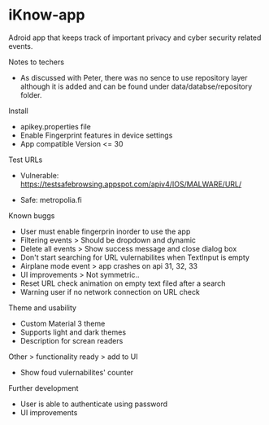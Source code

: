 # iKnow-app
Adroid app that keeps track of important privacy and cyber security related events.

Notes to techers
- As discussed with Peter, there was no sence to use repository layer although it is added and can be found under data/databse/repository folder.


Install

- apikey.properties file
- Enable Fingerprint features in device settings
- App compatible Version <= 30


Test URLs

- Vulnerable: https://testsafebrowsing.appspot.com/apiv4/IOS/MALWARE/URL/

- Safe: metropolia.fi


Known buggs

- User must enable fingerprin inorder to use the app
- Filtering events > Should be dropdown and dynamic
- Delete all events > Show success message and close dialog box
- Don't start searching for URL vulernabilites when TextInput is empty
- Airplane mode event > app crashes on api 31, 32, 33
- UI improvements > Not symmetric..
- Reset URL check animation on empty text filed after a search
- Warning user if no network connection on URL check


Theme and usability
- Custom Material 3 theme
- Supports light and dark themes
- Description for screan readers 

Other > functionality ready > add to UI
- Show foud vulernabilites' counter


Further development
- User is able to authenticate using password
- UI improvements
